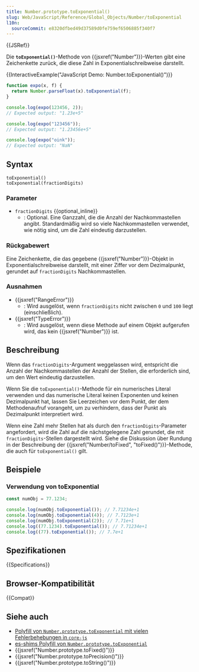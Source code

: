 ```yaml
---
title: Number.prototype.toExponential()
slug: Web/JavaScript/Reference/Global_Objects/Number/toExponential
l10n:
  sourceCommit: e8320dfbed49d37589d0fe759ef6506885f340f7
---
```


{{JSRef}}

Die **`toExponential()`**-Methode von {{jsxref("Number")}}-Werten gibt eine Zeichenkette zurück, die diese Zahl in Exponentialschreibweise darstellt.

{{InteractiveExample("JavaScript Demo: Number.toExponential()")}}

```js interactive-example
function expo(x, f) {
  return Number.parseFloat(x).toExponential(f);
}

console.log(expo(123456, 2));
// Expected output: "1.23e+5"

console.log(expo("123456"));
// Expected output: "1.23456e+5"

console.log(expo("oink"));
// Expected output: "NaN"
```

## Syntax

```js-nolint
toExponential()
toExponential(fractionDigits)
```

### Parameter

- `fractionDigits` {{optional_inline}}
  - : Optional. Eine Ganzzahl, die die Anzahl der Nachkommastellen angibt. Standardmäßig wird so viele Nachkommastellen verwendet, wie nötig sind, um die Zahl eindeutig darzustellen.

### Rückgabewert

Eine Zeichenkette, die das gegebene {{jsxref("Number")}}-Objekt in Exponentialschreibweise darstellt, mit einer Ziffer vor dem Dezimalpunkt, gerundet auf `fractionDigits` Nachkommastellen.

### Ausnahmen

- {{jsxref("RangeError")}}
  - : Wird ausgelöst, wenn `fractionDigits` nicht zwischen `0` und `100` liegt (einschließlich).
- {{jsxref("TypeError")}}
  - : Wird ausgelöst, wenn diese Methode auf einem Objekt aufgerufen wird, das kein {{jsxref("Number")}} ist.

## Beschreibung

Wenn das `fractionDigits`-Argument weggelassen wird, entspricht die Anzahl der Nachkommastellen der Anzahl der Stellen, die erforderlich sind, um den Wert eindeutig darzustellen.

Wenn Sie die `toExponential()`-Methode für ein numerisches Literal verwenden und das numerische Literal keinen Exponenten und keinen Dezimalpunkt hat, lassen Sie Leerzeichen vor dem Punkt, der dem Methodenaufruf vorangeht, um zu verhindern, dass der Punkt als Dezimalpunkt interpretiert wird.

Wenn eine Zahl mehr Stellen hat als durch den `fractionDigits`-Parameter angefordert, wird die Zahl auf die nächstgelegene Zahl gerundet, die mit `fractionDigits`-Stellen dargestellt wird. Siehe die Diskussion über Rundung in der Beschreibung der {{jsxref("Number/toFixed", "toFixed()")}}-Methode, die auch für `toExponential()` gilt.

## Beispiele

### Verwendung von toExponential

```js
const numObj = 77.1234;

console.log(numObj.toExponential()); // 7.71234e+1
console.log(numObj.toExponential(4)); // 7.7123e+1
console.log(numObj.toExponential(2)); // 7.71e+1
console.log((77.1234).toExponential()); // 7.71234e+1
console.log((77).toExponential()); // 7.7e+1
```

## Spezifikationen

{{Specifications}}

## Browser-Kompatibilität

{{Compat}}

## Siehe auch

- [Polyfill von `Number.prototype.toExponential` mit vielen Fehlerbehebungen in `core-js`](https://github.com/zloirock/core-js#ecmascript-number)
- [es-shims Polyfill von `Number.prototype.toExponential`](https://www.npmjs.com/package/number.prototype.toexponential)
- {{jsxref("Number.prototype.toFixed()")}}
- {{jsxref("Number.prototype.toPrecision()")}}
- {{jsxref("Number.prototype.toString()")}}
